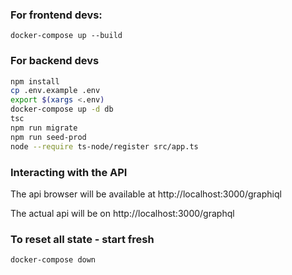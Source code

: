 ### For frontend devs:
`docker-compose up --build`

### For backend devs
```bash
npm install
cp .env.example .env
export $(xargs <.env)
docker-compose up -d db
tsc
npm run migrate
npm run seed-prod
node --require ts-node/register src/app.ts
```

### Interacting with the API
The api browser will be available at http://localhost:3000/graphiql

The actual api will be on http://localhost:3000/graphql

### To reset all state - start fresh
```bash
docker-compose down
```

